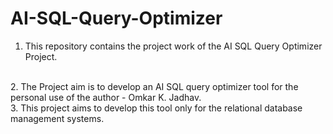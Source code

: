 # AI-SQL-Query-Optimizer

1. This repository contains the project work of the AI SQL Query Optimizer Project.
<br>
2. The Project aim is to develop an AI SQL query optimizer tool for the personal use of the author - Omkar K. Jadhav.
<br>
3. This project aims to develop this tool only for the relational database management systems.
